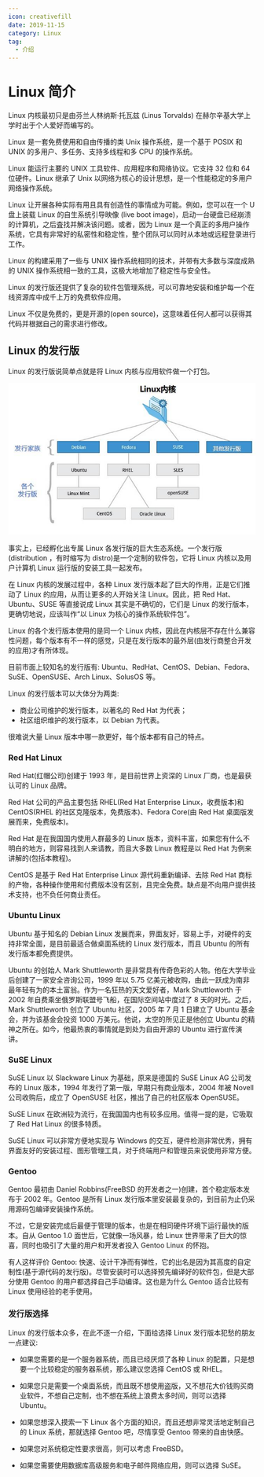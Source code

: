 ```yaml
---
icon: creativefill
date: 2019-11-15
category: Linux
tag:
  - 介绍
---
```


# Linux 简介

Linux 内核最初只是由芬兰人林纳斯·托瓦兹 (Linus Torvalds) 在赫尔辛基大学上学时出于个人爱好而编写的。

Linux 是一套免费使用和自由传播的类 Unix 操作系统，是一个基于 POSIX 和 UNIX 的多用户、多任务、支持多线程和多 CPU 的操作系统。

Linux 能运行主要的 UNIX 工具软件、应用程序和网络协议。它支持 32 位和 64 位硬件。Linux 继承了 Unix 以网络为核心的设计思想，是一个性能稳定的多用户网络操作系统。

Linux 让开展各种实际有用且具有创造性的事情成为可能。例如，您可以在一个 U 盘上装载 Linux 的自生系统引导映像 (live boot image)，启动一台硬盘已经崩溃的计算机，之后査找并解决该问题。或者，因为 Linux 是一个真正的多用户操作系统，它具有非常好的私密性和稳定性，整个团队可以同时从本地或远程登录进行工作。

Linux 的构建采用了一些与 UNIX 操作系统相同的技术，并带有大多数与深度成熟的 UNIX 操作系统相一致的工具，这极大地增加了稳定性与安全性。

Linux 的发行版还提供了复杂的软件包管理系统，可以可靠地安装和维护每一个在线资源库中成千上万的免费软件应用。

Linux 不仅是免费的，更是开源的(open source)，这意味着任何人都可以获得其代码并根据自己的需求进行修改。

## Linux 的发行版

Linux 的发行版说简单点就是将 Linux 内核与应用软件做一个打包。

![intro](../assets/intro.jpg)

事实上，已经孵化出专属 Linux 各发行版的巨大生态系统。一个发行版(distribution ，有时缩写为 distro)是一个定制的软件包，它将 Linux 内核以及用户计算机 Linux 运行版的安装工具一起发布。

在 Linux 内核的发展过程中，各种 Linux 发行版本起了巨大的作用，正是它们推动了 Linux 的应用，从而让更多的人开始关注 Linux。因此，把 Red Hat、Ubuntu、SUSE 等直接说成 Linux 其实是不确切的，它们是 Linux 的发行版本，更确切地说，应该叫作“以 Linux 为核心的操作系统软件包”。

Linux 的各个发行版本使用的是同一个 Linux 内核，因此在内核层不存在什么兼容性问题，每个版本有不一样的感觉，只是在发行版本的最外层(由发行商整合开发的应用)才有所体现。

目前市面上较知名的发行版有: Ubuntu、RedHat、CentOS、Debian、Fedora、SuSE、OpenSUSE、Arch Linux、SolusOS 等。

Linux 的发行版本可以大体分为两类:

- 商业公司维护的发行版本，以著名的 Red Hat 为代表；
- 社区组织维护的发行版本，以 Debian 为代表。

很难说大量 Linux 版本中哪一款更好，每个版本都有自己的特点。

### Red Hat Linux

Red Hat(红帽公司)创建于 1993 年，是目前世界上资深的 Linux 厂商，也是最获认可的 Linux 品牌。

Red Hat 公司的产品主要包括 RHEL(Red Hat Enterprise Linux，收费版本)和 CentOS(RHEL 的社区克隆版本，免费版本)、Fedora Core(由 Red Hat 桌面版发展而来，免费版本)。

Red Hat 是在我国国内使用人群最多的 Linux 版本，资料丰富，如果您有什么不明白的地方，则容易找到人来请教，而且大多数 Linux 教程是以 Red Hat 为例来讲解的(包括本教程)。

CentOS 是基于 Red Hat Enterprise Linux 源代码重新编译、去除 Red Hat 商标的产物，各种操作使用和付费版本没有区别，且完全免费。缺点是不向用户提供技术支持，也不负任何商业责任。

### Ubuntu Linux

Ubuntu 基于知名的 Debian Linux 发展而来，界面友好，容易上手，对硬件的支持非常全面，是目前最适合做桌面系统的 Linux 发行版本，而且 Ubuntu 的所有发行版本都免费提供。

Ubuntu 的创始人 Mark Shuttleworth 是非常具有传奇色彩的人物。他在大学毕业后创建了一家安全咨询公司，1999 年以 5.75 亿美元被收购，由此一跃成为南非最年轻有为的本土富翁。作为一名狂热的天文爱好者，Mark Shuttleworth 于 2002 年自费乘坐俄罗斯联盟号飞船，在国际空间站中度过了 8 天的时光。之后，Mark Shuttleworth 创立了 Ubuntu 社区，2005 年 7 月 1 日建立了 Ubuntu 基金会，并为该基金会投资 1000 万美元。他说，太空的所见正是他创立 Ubuntu 的精神之所在。如今，他最热衷的事情就是到处为自由开源的 Ubuntu 进行宣传演讲。

### SuSE Linux

SuSE Linux 以 Slackware Linux 为基础，原来是德国的 SuSE Linux AG 公司发布的 Linux 版本，1994 年发行了第一版，早期只有商业版本，2004 年被 Novell 公司收购后，成立了 OpenSUSE 社区，推出了自己的社区版本 OpenSUSE。

SuSE Linux 在欧洲较为流行，在我国国内也有较多应用。值得一提的是，它吸取了 Red Hat Linux 的很多特质。

SuSE Linux 可以非常方便地实现与 Windows 的交互，硬件检测非常优秀，拥有界面友好的安装过程、图形管理工具，对于终端用户和管理员来说使用非常方便。

### Gentoo

Gentoo 最初由 Daniel Robbins(FreeBSD 的开发者之一)创建，首个稳定版本发布于 2002 年。Gentoo 是所有 Linux 发行版本里安装最复杂的，到目前为止仍采用源码包编译安装操作系统。

不过，它是安装完成后最便于管理的版本，也是在相同硬件环境下运行最快的版本。自从 Gentoo 1.0 面世后，它就像一场风暴，给 Linux 世界带来了巨大的惊喜，同时也吸引了大量的用户和开发者投入 Gentoo Linux 的怀抱。

有人这样评价 Gentoo: 快速、设计干净而有弹性，它的出名是因为其高度的自定制性(基于源代码的发行版)。尽管安装时可以选择预先编译好的软件包，但是大部分使用 Gentoo 的用户都选择自己手动编译。这也是为什么 Gentoo 适合比较有 Linux 使用经验的老手使用。

### 发行版选择

Linux 的发行版本众多，在此不逐一介绍，下面给选择 Linux 发行版本犯愁的朋友一点建议:

- 如果您需要的是一个服务器系统，而且已经厌烦了各种 Linux 的配置，只是想要一个比较稳定的服务器系统，那么建议您选择 CentOS 或 RHEL。

- 如果您只是需要一个桌面系统，而且既不想使用盗版，又不想花大价钱购买商业软件，不想自己定制，也不想在系统上浪费太多时间，则可以选择 Ubuntu。

- 如果您想深入摸索一下 Linux 各个方面的知识，而且还想非常灵活地定制自己的 Linux 系统，那就选择 Gentoo 吧，尽情享受 Gentoo 带来的自由快感。

- 如果您对系统稳定性要求很高，则可以考虑 FreeBSD。

- 如果您需要使用数据库高级服务和电子邮件网络应用，则可以选择 SuSE。
